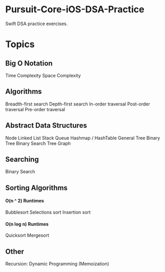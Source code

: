 # Pursuit-Core-iOS-DSA-Practice
Swift DSA practice exercises.

# Topics

## Big O Notation 

Time Complexity
Space Complexity

## Algorithms 

Breadth-first search 
Depth-first search
In-order traversal 
Post-order traversal 
Pre-order traversal

## Abstract Data Structures 

Node 
Linked List
Stack 
Queue
Hashmap / HashTable
General Tree 
Binary Tree
Binary Search Tree
Graph

## Searching

Binary Search

## Sorting Algorithms 

#### O(n ^ 2) Runtimes 
Bubblesort 
Selections sort 
Insertion sort

#### O(n log n) Runtimes 
Quicksort 
Mergesort

## Other 
Recursion: Dynamic Programming (Memoization)
